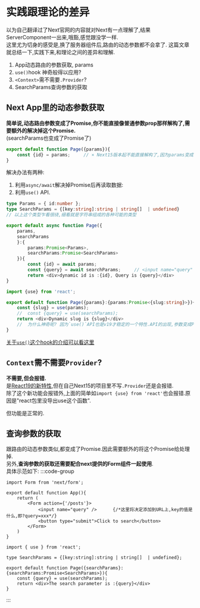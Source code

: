 # 实践跟理论的差异

以为自己翻译过了Next官网的内容就对Next有一点理解了,结果ServerComponent一出来,哦豁,感觉跟没学一样.  
这里尤为切身的感受是,换了服务器组件后,路由的动态参数都不会拿了.
这篇文章就总结一下,实践下来,和理论之间的差异和理解.  

1. App动态路由的参数获取, params
2. `use()`hook 神奇般得以应用?
3.  `<Context>`需不需要`.Provider`?
4. SearchParams查询参数的获取

## Next App里的动态参数获取
**简单说,动态路由参数变成了Promise,你不能直接像普通参数prop那样解构了,需要额外的解决掉这个Promise.**  
(searchParams也变成了Promise了)
```ts
export default function Page({params}){
    const {id} = params;     // × Next15版本起不能直接解构了,因为params变成了一个Promise
} 
```
解决办法有两种:
1. 利用`async/await`解决掉Promise后再读取数据:
2. 利用`use()` API.
```ts {1,2,5,9,10,12,13}
type Params = { id:number };
type SearchParams = {[key:string]:string | string[]  | undefined}
// 以上这个类型乍看很绕,细看就是字符串组成的各种可能的类型

export default async function Page({
    params,
    searchParams
    }:{
        params:Promise<Params>,
        searchParams:Promise<SearchParams>
    }){
        const {id} = await params;
        const {query} = await searchParams;     // <input name="query" />
        return <div>dynamic id is :{id}, Query is {query}</div>
} 
```

```ts
import {use} from 'react';

export default function Page({params}:{params:Promise<{slug:string}>}){
    const {slug} = use(params);
    //  const {query} = use(searchParams);
    return <div>Dynamic slug is {slug}</div>
    //  为什么神奇呢? 因为`use()`API也是v19才稳定的一个特性.API的出现,参数变成Promise,谁先谁后不好说.
}
```
[关于`use()`这个hook的介绍可以看这里](/react/Official-Docs/React/APIs/use.md)

## `Context`需不需要`Provider`?
**不需要,但会报错.**  
是[React19的新特性](https://react.dev/blog/2024/12/05/react-19#context-as-a-provider),但在自己Next15的项目里不写`.Provider`还是会报错.  
除了这个新功能会报错外,上面的简单如`import {use} from 'react'`也会报错.原因是"react包里没导出use这个函数".  
<div className="text-red-700 font-bold text-3xl">但功能是正常的.</div>

## 查询参数的获取
跟路由的动态参数类似,都变成了Promise.因此需要额外的将这个Promise给处理掉.  
另外,**查询参数的获取还需要配合next提供的Form组件一起使用**.  
具体示范如下:
:::code-group
```tsx [app/page.tsx]
import Form from 'next/form';

export default function App(){
    return (
        <Form action={'/posts'}>
            <input name="query" />      {/*这里将决定添加到URL上,key的值是什么,即?query=xxx*/} 
            <button type="submit">Click to search</button>
        </Form>
    ) 
}
```
```tsx [app/posts/page.tsx]
import { use } from 'react';

type SearchParams = {[key:string]:string | string[]  | undefined};

export default function Page({searchParams}:{searchParams:Promise<SearchParams>}){
    const {query} = use(searchParams);
    return <div>The search parameter is :{query}</div>
}
```
:::
